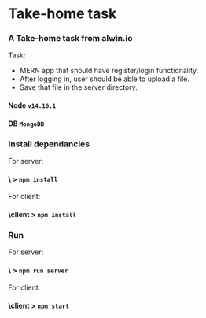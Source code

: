 # Take-home task
### A Take-home task from alwin.io

Task:

- MERN app that should have register/login functionality.
- After logging in, user should be able to upload a file.
- Save that file in the server directory.

#### Node `v14.16.1`
#### DB `MongoDB`

### Install dependancies

For server:
#### \ > `npm install`

For client:
#### \client > `npm install`

### Run

For server:
#### \ > `npm run server`

For client:
#### \client > `npm start`

